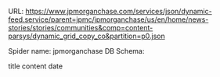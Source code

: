 URL: https://www.jpmorganchase.com/services/json/dynamic-feed.service/parent=jpmc/jpmorganchase/us/en/home/news-stories/stories/communities&comp=content-parsys/dynamic_grid_copy_co&partition=p0.json

Spider name: jpmorganchase
DB Schema:

title
content
date